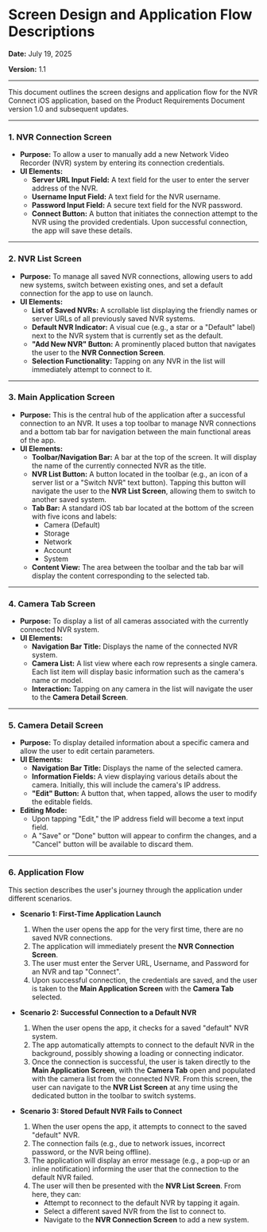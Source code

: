 # Screen Design and Application Flow Descriptions

**Date:** July 19, 2025

**Version:** 1.1

---

This document outlines the screen designs and application flow for the NVR Connect iOS application, based on the Product Requirements Document version 1.0 and subsequent updates.

---

### **1. NVR Connection Screen**

* **Purpose:** To allow a user to manually add a new Network Video Recorder (NVR) system by entering its connection credentials.
* **UI Elements:**
    * **Server URL Input Field:** A text field for the user to enter the server address of the NVR.
    * **Username Input Field:** A text field for the NVR username.
    * **Password Input Field:** A secure text field for the NVR password.
    * **Connect Button:** A button that initiates the connection attempt to the NVR using the provided credentials. Upon successful connection, the app will save these details.

---

### **2. NVR List Screen**

* **Purpose:** To manage all saved NVR connections, allowing users to add new systems, switch between existing ones, and set a default connection for the app to use on launch.
* **UI Elements:**
    * **List of Saved NVRs:** A scrollable list displaying the friendly names or server URLs of all previously saved NVR systems.
    * **Default NVR Indicator:** A visual cue (e.g., a star or a "Default" label) next to the NVR system that is currently set as the default.
    * **"Add New NVR" Button:** A prominently placed button that navigates the user to the **NVR Connection Screen**.
    * **Selection Functionality:** Tapping on any NVR in the list will immediately attempt to connect to it.

---

### **3. Main Application Screen**

* **Purpose:** This is the central hub of the application after a successful connection to an NVR. It uses a top toolbar to manage NVR connections and a bottom tab bar for navigation between the main functional areas of the app.
* **UI Elements:**
    * **Toolbar/Navigation Bar:** A bar at the top of the screen. It will display the name of the currently connected NVR as the title.
    * **NVR List Button:** A button located in the toolbar (e.g., an icon of a server list or a "Switch NVR" text button). Tapping this button will navigate the user to the **NVR List Screen**, allowing them to switch to another saved system.
    * **Tab Bar:** A standard iOS tab bar located at the bottom of the screen with five icons and labels:
        * Camera (Default)
        * Storage
        * Network
        * Account
        * System
    * **Content View:** The area between the toolbar and the tab bar will display the content corresponding to the selected tab.

---

### **4. Camera Tab Screen**

* **Purpose:** To display a list of all cameras associated with the currently connected NVR system.
* **UI Elements:**
    * **Navigation Bar Title:** Displays the name of the connected NVR system.
    * **Camera List:** A list view where each row represents a single camera. Each list item will display basic information such as the camera's name or model.
    * **Interaction:** Tapping on any camera in the list will navigate the user to the **Camera Detail Screen**.

---

### **5. Camera Detail Screen**

* **Purpose:** To display detailed information about a specific camera and allow the user to edit certain parameters.
* **UI Elements:**
    * **Navigation Bar Title:** Displays the name of the selected camera.
    * **Information Fields:** A view displaying various details about the camera. Initially, this will include the camera's IP address.
    * **"Edit" Button:** A button that, when tapped, allows the user to modify the editable fields.
* **Editing Mode:**
    * Upon tapping "Edit," the IP address field will become a text input field.
    * A "Save" or "Done" button will appear to confirm the changes, and a "Cancel" button will be available to discard them.

---

### **6. Application Flow**

This section describes the user's journey through the application under different scenarios.

* **Scenario 1: First-Time Application Launch**
    1.  When the user opens the app for the very first time, there are no saved NVR connections.
    2.  The application will immediately present the **NVR Connection Screen**.
    3.  The user must enter the Server URL, Username, and Password for an NVR and tap "Connect".
    4.  Upon successful connection, the credentials are saved, and the user is taken to the **Main Application Screen** with the **Camera Tab** selected.

* **Scenario 2: Successful Connection to a Default NVR**
    1.  When the user opens the app, it checks for a saved "default" NVR system.
    2.  The app automatically attempts to connect to the default NVR in the background, possibly showing a loading or connecting indicator.
    3.  Once the connection is successful, the user is taken directly to the **Main Application Screen**, with the **Camera Tab** open and populated with the camera list from the connected NVR. From this screen, the user can navigate to the **NVR List Screen** at any time using the dedicated button in the toolbar to switch systems.

* **Scenario 3: Stored Default NVR Fails to Connect**
    1.  When the user opens the app, it attempts to connect to the saved "default" NVR.
    2.  The connection fails (e.g., due to network issues, incorrect password, or the NVR being offline).
    3.  The application will display an error message (e.g., a pop-up or an inline notification) informing the user that the connection to the default NVR failed.
    4.  The user will then be presented with the **NVR List Screen**. From here, they can:
        * Attempt to reconnect to the default NVR by tapping it again.
        * Select a different saved NVR from the list to connect to.
        * Navigate to the **NVR Connection Screen** to add a new system.

